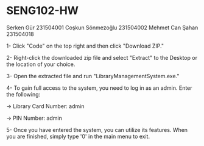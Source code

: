 # SENG102-HW
Serken Gür        231504001
Coşkun Sönmezoğlu 231504002
Mehmet Can Şahan  231504018

1- Click "Code" on the top right and then click "Download ZIP."

2- Right-click the downloaded zip file and select "Extract" to the Desktop or the location of your choice.

3- Open the extracted file and run "LibraryManagementSystem.exe."

4- To gain full access to the system, you need to log in as an admin. Enter the following:

-> Library Card Number: admin

-> PIN Number: admin

5- Once you have entered the system, you can utilize its features. When you are finished, simply type '0' in the main menu to exit.
